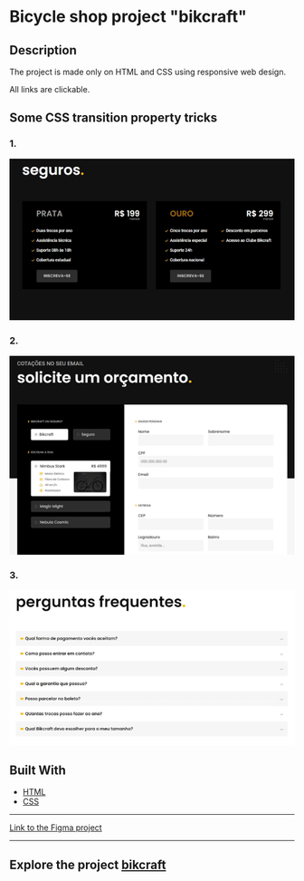 # Bicycle shop project "bikcraft"

## Description

The project is made only on HTML and CSS using responsive web design.

All links are clickable.

## Some CSS transition property tricks

### 1. 
   ![](https://github.com/AndreyLuchko/project-bikcraft/blob/main/files/record1.gif)
### 2.
![](https://github.com/AndreyLuchko/project-bikcraft/blob/main/files/record2.gif)
### 3.
![](https://github.com/AndreyLuchko/project-bikcraft/blob/main/files/record3.gif)

## Built With

* [HTML](https://developer.mozilla.org/en-US/docs/Web/HTML)
* [CSS](https://developer.mozilla.org/en-US/docs/Web/CSS)
___
[Link to the Figma project
](https://www.figma.com/file/bJB1C49cjFJ1GjofsCNzl8/bikcraft?node-id=0%3A1&t=bV8lJw1gX7Tp8WTH-1)
___

## Explore the project [bikcraft](https://andreyluchko.github.io/project-bikcraft/)